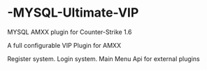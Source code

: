 # -MYSQL-Ultimate-VIP
MYSQL AMXX plugin for Counter-Strike 1.6


A full configurable VIP Plugin for AMXX

  Register system.
  Login system.
  Main Menu Api for external plugins
